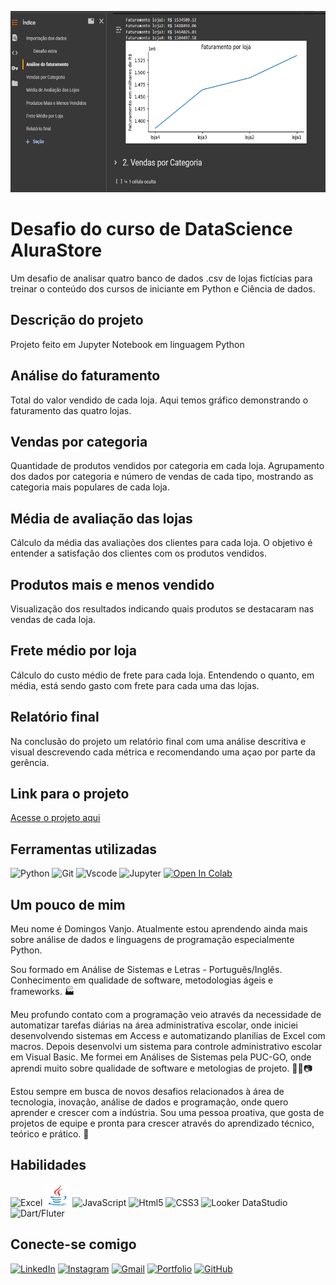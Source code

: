 <a href='https://github.com/domingosvanjo/alurastoreBr/blob/master/AluraStoreBr.ipynb'><img width='100%' height="290px" src="projeto.png"></a>

# Desafio do curso de DataScience AluraStore
Um desafio de analisar quatro banco de dados .csv de lojas fictícias para treinar o conteúdo dos cursos de iniciante em Python e Ciência de dados.

## Descrição do projeto
Projeto feito em Jupyter Notebook em linguagem Python

## Análise do faturamento
Total do valor vendido de cada loja. Aqui temos gráfico demonstrando o faturamento das quatro lojas.

## Vendas por categoria
Quantidade de produtos vendidos por categoria em cada loja. Agrupamento dos dados por categoria e número de vendas de cada tipo, mostrando as categoria mais populares de cada loja.

## Média de avaliação das lojas
Cálculo da média das avaliações dos clientes para cada loja. O objetivo é entender a satisfação dos clientes com os produtos vendidos.

## Produtos mais e menos vendido
Visualização dos resultados indicando quais produtos se destacaram nas vendas de cada loja.

## Frete médio por loja
Cálculo do custo médio de frete para cada loja. Entendendo o quanto, em média, está sendo gasto com frete para cada uma das lojas.

## Relatório final
Na conclusão do projeto um relatório final com uma análise descritiva e visual descrevendo cada métrica e recomendando uma açao por parte da gerência.

## Link para o projeto
<a href='https://github.com/domingosvanjo/alurastoreBr/blob/master/AluraStoreBr.ipynb'>Acesse o projeto aqui </a>

## Ferramentas utilizadas

![Python](https://img.shields.io/badge/Python-10000?style=for-the-badge&logo=python&logoColor=white) ![Git](https://img.shields.io/badge/GIT-100000?style=for-the-badge&logo=git&logoColor=yellow) 	![Vscode](https://img.shields.io/badge/Vscode-007ACC?style=for-the-badge&logo=visual-studio-code&logoColor=white) ![Jupyter](https://img.shields.io/badge/Jupyter-100000?style=for-the-badge&logo=jupyter&logoColor=white)  [![Open In Colab](https://colab.research.google.com/assets/colab-badge.svg)](https://colab.research.google.com/drive/1ICa2nh3mbflJCrJ4oKNUHWTZ9_vTJw8F?usp=sharing)

## Um pouco de mim
Meu nome é Domingos Vanjo. Atualmente estou aprendendo ainda mais sobre análise de dados e linguagens de programação especialmente Python.

Sou formado em Análise de Sistemas e Letras - Português/Inglês. Conhecimento em qualidade de software, metodologias ágeis e frameworks. 🏭

Meu profundo contato com a programação veio através da necessidade de automatizar tarefas diárias na área administrativa escolar, onde iniciei desenvolvendo sistemas em Access e automatizando planilias de Excel com macros. Depois desenvolvi um sistema para controle administrativo escolar em Visual Basic. Me formei em Análises de Sistemas pela PUC-GO, onde aprendi muito sobre qualidade de software e metologias de projeto. 🔬🔎📷

Estou sempre em busca de novos desafios relacionados à área de tecnologia, inovação, análise de dados e programação, onde quero aprender e crescer com a indústria. Sou uma pessoa proativa, que gosta de projetos de equipe e pronta para crescer através do aprendizado técnico, teórico e prático. 🎯


## Habilidades

 <img src="https://www.kaptiva.ca/wp-content/uploads/2019/06/formation-excel.png" alt="Excel" title="Excel" height="30" width="35"/>  <img src="https://raw.githubusercontent.com/devicons/devicon/master/icons/java/java-original.svg" alt="Java" title="Java" height="35" width="40"/> <img src="https://cdn.icon-icons.com/icons2/2108/PNG/512/javascript_icon_130900.png" height="30" width="30" alt="JavaScript" title="JavaScript"> <img src="https://cdn.icon-icons.com/icons2/2415/PNG/96/html_plain_wordmark_logo_icon_146476.png" height="30" width="30" alt="Html5" title="Html5" > <img src="https://cdn.icon-icons.com/icons2/2415/PNG/96/css_original_wordmark_logo_icon_146576.png" height="30" width="30" alt="CSS3" title="CSS3"> <img src="https://www.gstatic.com/analytics-lego/svg/ic_looker_studio.svg" height="30" width="30" alt="Looker DataStudio" title="Looker DataStudio"> <img src="https://cdn.icon-icons.com/icons2/2530/PNG/96/dart_button_icon_151933.png" height="30" width="80" alt="Dart/Fluter" title="Dart/Fluter">
 
## Conecte-se comigo

[![LinkedIn](https://img.shields.io/badge/LinkedIn-0077B5?style=for-the-badge&logo=linkedin&logoColor=white)](https://www.linkedin.com/in/domingosvanjo/)  [![Instagram](https://img.shields.io/badge/-Instagram-FFF?style=for-the-badge&logo=instagram)](https://www.instagram.com/vanjodom/) [![Gmail](https://img.shields.io/badge/Gmail-333333?style=for-the-badge&logo=gmail&logoColor=red)](mailto:domingosvanjo@gmail.com) [![Portfolio](https://img.shields.io/badge/Portfolio-FF5722?style=for-the-badge&logo=todoist&logoColor=white)](https://domingosvanjo.github.io/portifolio/) [![GitHub](https://img.shields.io/badge/GitHub-100000?style=for-the-badge&logo=github&logoColor=white)](https://github.com/domingosvanjo)


